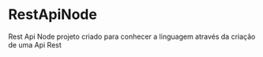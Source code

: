 # RestApiNode
Rest Api Node projeto criado para conhecer a linguagem através da criação de uma Api Rest
